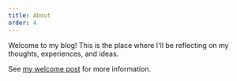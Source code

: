 ```yaml
---
title: About
order: 4
---
```


Welcome to my blog! This is the place where I'll be reflecting on my thoughts, experiences, and ideas.

See <a href="/posts/Welcome">my welcome post</a> for more information.